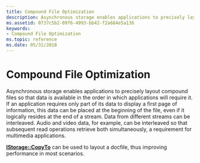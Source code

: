 ```yaml
---
title: Compound File Optimization
description: Asynchronous storage enables applications to precisely layout compound files so that data is available in the order in which applications will require it.
ms.assetid: 0737c5b2-09f6-4993-bb42-f2a684e5a136
keywords:
- Compound File Optimization
ms.topic: reference
ms.date: 05/31/2018
---
```


# Compound File Optimization

Asynchronous storage enables applications to precisely layout compound files so that data is available in the order in which applications will require it. If an application requires only part of its data to display a first page of information, this data can be placed at the beginning of the file, even if it logically resides at the end of a stream. Data from different streams can be interleaved. Audio and video data, for example, can be interleaved so that subsequent read operations retrieve both simultaneously, a requirement for multimedia applications.

[**IStorage::CopyTo**](/windows/desktop/api/Objidl/nf-objidl-istorage-copyto) can be used to layout a docfile, thus improving performance in most scenarios.

 

 





